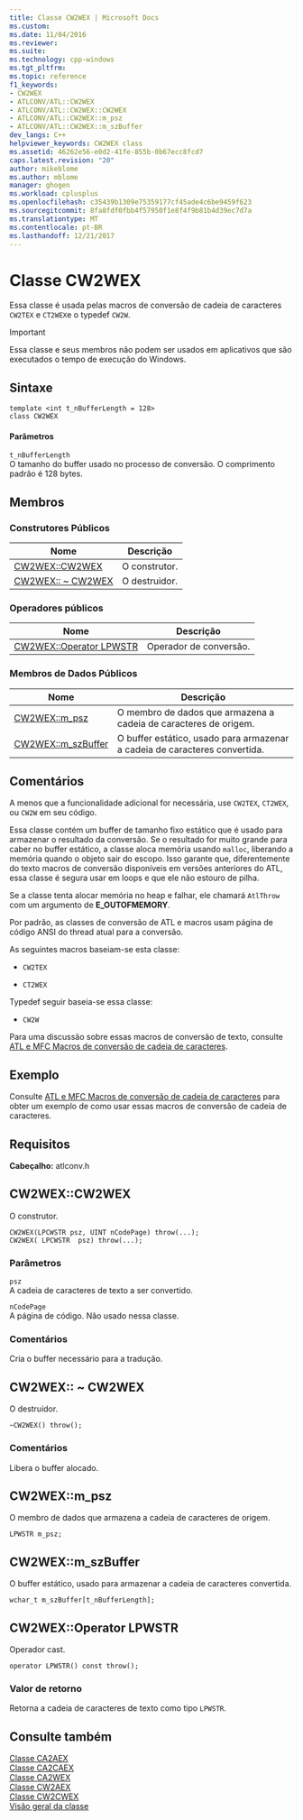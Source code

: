 ```yaml
---
title: Classe CW2WEX | Microsoft Docs
ms.custom: 
ms.date: 11/04/2016
ms.reviewer: 
ms.suite: 
ms.technology: cpp-windows
ms.tgt_pltfrm: 
ms.topic: reference
f1_keywords:
- CW2WEX
- ATLCONV/ATL::CW2WEX
- ATLCONV/ATL::CW2WEX::CW2WEX
- ATLCONV/ATL::CW2WEX::m_psz
- ATLCONV/ATL::CW2WEX::m_szBuffer
dev_langs: C++
helpviewer_keywords: CW2WEX class
ms.assetid: 46262e56-e0d2-41fe-855b-0b67ecc8fcd7
caps.latest.revision: "20"
author: mikeblome
ms.author: mblome
manager: ghogen
ms.workload: cplusplus
ms.openlocfilehash: c35439b1309e75359177cf45ade4c6be9459f623
ms.sourcegitcommit: 8fa8fdf0fbb4f57950f1e8f4f9b81b4d39ec7d7a
ms.translationtype: MT
ms.contentlocale: pt-BR
ms.lasthandoff: 12/21/2017
---
```

# <a name="cw2wex-class"></a>Classe CW2WEX
Essa classe é usada pelas macros de conversão de cadeia de caracteres `CW2TEX` e `CT2WEX`e o typedef `CW2W`.  
  
> [!IMPORTANT]
>  Essa classe e seus membros não podem ser usados em aplicativos que são executados o tempo de execução do Windows.  
  
## <a name="syntax"></a>Sintaxe  
  
```
template <int t_nBufferLength = 128>  
class CW2WEX
```  
  
#### <a name="parameters"></a>Parâmetros  
 `t_nBufferLength`  
 O tamanho do buffer usado no processo de conversão. O comprimento padrão é 128 bytes.  
  
## <a name="members"></a>Membros  
  
### <a name="public-constructors"></a>Construtores Públicos  
  
|Nome|Descrição|  
|----------|-----------------|  
|[CW2WEX::CW2WEX](#cw2wex)|O construtor.|  
|[CW2WEX:: ~ CW2WEX](#dtor)|O destruidor.|  
  
### <a name="public-operators"></a>Operadores públicos  
  
|Nome|Descrição|  
|----------|-----------------|  
|[CW2WEX::Operator LPWSTR](#operator_lpwstr)|Operador de conversão.|  
  
### <a name="public-data-members"></a>Membros de Dados Públicos  
  
|Nome|Descrição|  
|----------|-----------------|  
|[CW2WEX::m_psz](#m_psz)|O membro de dados que armazena a cadeia de caracteres de origem.|  
|[CW2WEX::m_szBuffer](#m_szbuffer)|O buffer estático, usado para armazenar a cadeia de caracteres convertida.|  
  
## <a name="remarks"></a>Comentários  
 A menos que a funcionalidade adicional for necessária, use `CW2TEX`, `CT2WEX`, ou `CW2W` em seu código.  
  
 Essa classe contém um buffer de tamanho fixo estático que é usado para armazenar o resultado da conversão. Se o resultado for muito grande para caber no buffer estático, a classe aloca memória usando `malloc`, liberando a memória quando o objeto sair do escopo. Isso garante que, diferentemente do texto macros de conversão disponíveis em versões anteriores do ATL, essa classe é segura usar em loops e que ele não estouro de pilha.  
  
 Se a classe tenta alocar memória no heap e falhar, ele chamará `AtlThrow` com um argumento de **E_OUTOFMEMORY**.  
  
 Por padrão, as classes de conversão de ATL e macros usam página de código ANSI do thread atual para a conversão.  
  
 As seguintes macros baseiam-se esta classe:  
  
- `CW2TEX`  
  
- `CT2WEX`  
  
 Typedef seguir baseia-se essa classe:  
  
- `CW2W`  
  
 Para uma discussão sobre essas macros de conversão de texto, consulte [ATL e MFC Macros de conversão de cadeia de caracteres](string-conversion-macros.md).  
  
## <a name="example"></a>Exemplo  
 Consulte [ATL e MFC Macros de conversão de cadeia de caracteres](string-conversion-macros.md) para obter um exemplo de como usar essas macros de conversão de cadeia de caracteres.  
  
## <a name="requirements"></a>Requisitos  
 **Cabeçalho:** atlconv.h  
  
##  <a name="cw2wex"></a>CW2WEX::CW2WEX  
 O construtor.  
  
```
CW2WEX(LPCWSTR psz, UINT nCodePage) throw(...);
CW2WEX( LPCWSTR  psz) throw(...);
```  
  
### <a name="parameters"></a>Parâmetros  
 `psz`  
 A cadeia de caracteres de texto a ser convertido.  
  
 `nCodePage`  
 A página de código. Não usado nessa classe.  
  
### <a name="remarks"></a>Comentários  
 Cria o buffer necessário para a tradução.  
  
##  <a name="dtor"></a>CW2WEX:: ~ CW2WEX  
 O destruidor.  
  
```
~CW2WEX() throw();
```  
  
### <a name="remarks"></a>Comentários  
 Libera o buffer alocado.  
  
##  <a name="m_psz"></a>CW2WEX::m_psz  
 O membro de dados que armazena a cadeia de caracteres de origem.  
  
```
LPWSTR m_psz;
```  
  
##  <a name="m_szbuffer"></a>CW2WEX::m_szBuffer  
 O buffer estático, usado para armazenar a cadeia de caracteres convertida.  
  
```
wchar_t m_szBuffer[t_nBufferLength];
```  
  
##  <a name="operator_lpwstr"></a>CW2WEX::Operator LPWSTR  
 Operador cast.  
  
```  
operator LPWSTR() const throw();
```  
  
### <a name="return-value"></a>Valor de retorno  
 Retorna a cadeia de caracteres de texto como tipo `LPWSTR`.  
  
## <a name="see-also"></a>Consulte também  
 [Classe CA2AEX](../../atl/reference/ca2aex-class.md)   
 [Classe CA2CAEX](../../atl/reference/ca2caex-class.md)   
 [Classe CA2WEX](../../atl/reference/ca2wex-class.md)   
 [Classe CW2AEX](../../atl/reference/cw2aex-class.md)   
 [Classe CW2CWEX](../../atl/reference/cw2cwex-class.md)   
 [Visão geral da classe](../../atl/atl-class-overview.md)
